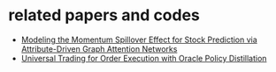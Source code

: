 # related papers and codes
* [Modeling the Momentum Spillover Effect for Stock Prediction via Attribute-Driven Graph Attention Networks](https://github.com/RuichengFIC/ADGAT)
* [Universal Trading for Order Execution with Oracle Policy Distillation](https://seqml.github.io/opd/)
